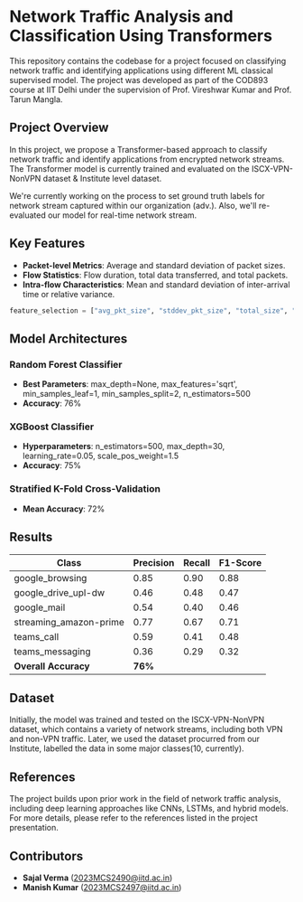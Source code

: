 # Network Traffic Analysis and Classification Using Transformers

This repository contains the codebase for a project focused on classifying network traffic and identifying applications using different ML classical supervised model. 
The project was developed as part of the COD893 course at IIT Delhi under the supervision of Prof. Vireshwar Kumar and Prof. Tarun Mangla.

## Project Overview
In this project, we propose a Transformer-based approach to classify network traffic and identify applications from encrypted network streams. 
The Transformer model is currently trained and evaluated on the ISCX-VPN-NonVPN dataset & Institute level dataset. 

We're currently working on the process to set ground truth labels for network stream captured within our organization (adv.). 
Also, we'll re-evaluated our model for real-time network stream.

## Key Features

- **Packet-level Metrics**: Average and standard deviation of packet sizes.
- **Flow Statistics**: Flow duration, total data transferred, and total packets.
- **Intra-flow Characteristics**: Mean and standard deviation of inter-arrival time or relative variance.

```python
feature_selection = ["avg_pkt_size", "stddev_pkt_size", "total_size", "flow_duration", "mean_IAT", "stddev_IAT"]
```

## Model Architectures
### Random Forest Classifier
- **Best Parameters**: max_depth=None, max_features='sqrt', min_samples_leaf=1, min_samples_split=2, n_estimators=500
- **Accuracy**: 76%

### XGBoost Classifier
- **Hyperparameters**: n_estimators=500, max_depth=30, learning_rate=0.05, scale_pos_weight=1.5
- **Accuracy**: 75%

### Stratified K-Fold Cross-Validation
- **Mean Accuracy**: 72%

## Results
| Class | Precision | Recall | F1-Score |
|----------------------|------------|--------|----------|
| google_browsing | 0.85 | 0.90 | 0.88 |
| google_drive_upl-dw | 0.46 | 0.48 | 0.47 |
| google_mail | 0.54 | 0.40 | 0.46 |
| streaming_amazon-prime | 0.77 | 0.67 | 0.71 |
| teams_call | 0.59 | 0.41 | 0.48 |
| teams_messaging | 0.36 | 0.29 | 0.32 |
| **Overall Accuracy** | **76%** |

## Dataset
Initially, the model was trained and tested on the ISCX-VPN-NonVPN dataset, which contains a variety of network streams, including both VPN and non-VPN traffic.
Later, we used the dataset procurred from our Institute, labelled the data in some major classes(10, currently).

## References
The project builds upon prior work in the field of network traffic analysis, including deep learning approaches like CNNs, LSTMs, and hybrid models. For more details, please refer to the references listed in the project presentation.

## Contributors
- **Sajal Verma** ([2023MCS2490@iitd.ac.in](mailto:2023MCS2490@iitd.ac.in))
- **Manish Kumar** ([2023MCS2497@iitd.ac.in](mailto:2023MCS2497@iitd.ac.in))
